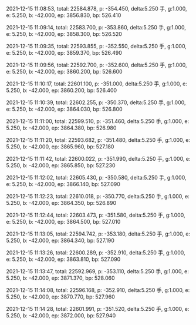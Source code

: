 2021-12-15 11:08:53, total: 22584.878, p: -354.450, delta:5.250 手, g:1.000, e: 5.250, b: -42.000, ep: 3856.830, bp: 526.410

2021-12-15 11:09:14, total: 22583.700, p: -353.860, delta:5.250 手, g:1.000, e: 5.250, b: -42.000, ep: 3858.300, bp: 526.520

2021-12-15 11:09:35, total: 22593.855, p: -352.550, delta:5.250 手, g:1.000, e: 5.250, b: -42.000, ep: 3859.370, bp: 526.490

2021-12-15 11:09:56, total: 22592.700, p: -352.600, delta:5.250 手, g:1.000, e: 5.250, b: -42.000, ep: 3860.200, bp: 526.600

2021-12-15 11:10:17, total: 22601.100, p: -351.000, delta:5.250 手, g:1.000, e: 5.250, b: -42.000, ep: 3860.200, bp: 526.400

2021-12-15 11:10:39, total: 22602.255, p: -350.370, delta:5.250 手, g:1.000, e: 5.250, b: -42.000, ep: 3864.030, bp: 526.800

2021-12-15 11:11:00, total: 22599.510, p: -351.460, delta:5.250 手, g:1.000, e: 5.250, b: -42.000, ep: 3864.380, bp: 526.980

2021-12-15 11:11:20, total: 22593.682, p: -351.480, delta:5.250 手, g:1.000, e: 5.250, b: -42.000, ep: 3865.960, bp: 527.180

2021-12-15 11:11:42, total: 22600.022, p: -351.990, delta:5.250 手, g:1.000, e: 5.250, b: -42.000, ep: 3865.850, bp: 527.230

2021-12-15 11:12:02, total: 22605.430, p: -350.580, delta:5.250 手, g:1.000, e: 5.250, b: -42.000, ep: 3866.140, bp: 527.090

2021-12-15 11:12:23, total: 22610.018, p: -350.770, delta:5.250 手, g:1.000, e: 5.250, b: -42.000, ep: 3864.350, bp: 526.890

2021-12-15 11:12:44, total: 22603.473, p: -351.580, delta:5.250 手, g:1.000, e: 5.250, b: -42.000, ep: 3864.500, bp: 527.010

2021-12-15 11:13:05, total: 22594.742, p: -353.180, delta:5.250 手, g:1.000, e: 5.250, b: -42.000, ep: 3864.340, bp: 527.190

2021-12-15 11:13:26, total: 22600.289, p: -352.910, delta:5.250 手, g:1.000, e: 5.250, b: -42.000, ep: 3863.810, bp: 527.090

2021-12-15 11:13:47, total: 22592.969, p: -353.110, delta:5.250 手, g:1.000, e: 5.250, b: -42.000, ep: 3871.370, bp: 528.060

2021-12-15 11:14:08, total: 22596.168, p: -352.910, delta:5.250 手, g:1.000, e: 5.250, b: -42.000, ep: 3870.770, bp: 527.960

2021-12-15 11:14:28, total: 22601.991, p: -351.520, delta:5.250 手, g:1.000, e: 5.250, b: -42.000, ep: 3872.000, bp: 527.940